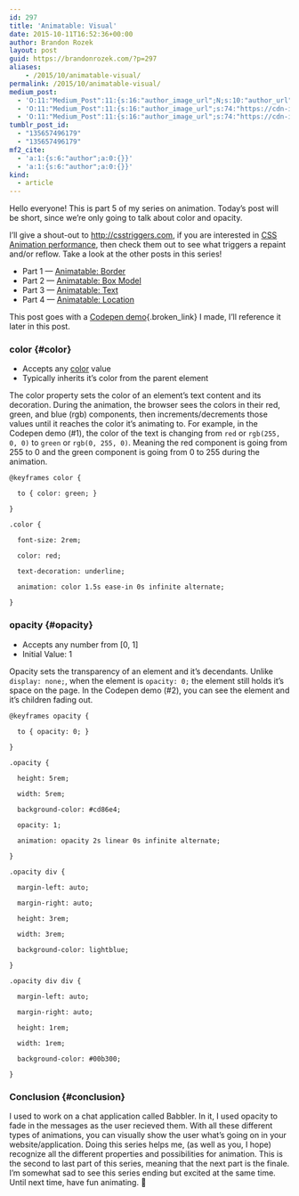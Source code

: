 ```yaml
---
id: 297
title: 'Animatable: Visual'
date: 2015-10-11T16:52:36+00:00
author: Brandon Rozek
layout: post
guid: https://brandonrozek.com/?p=297
aliases:
    - /2015/10/animatable-visual/
permalink: /2015/10/animatable-visual/
medium_post:
  - 'O:11:"Medium_Post":11:{s:16:"author_image_url";N;s:10:"author_url";N;s:11:"byline_name";N;s:12:"byline_email";N;s:10:"cross_link";N;s:2:"id";N;s:21:"follower_notification";N;s:7:"license";N;s:14:"publication_id";N;s:6:"status";N;s:3:"url";N;}'
  - 'O:11:"Medium_Post":11:{s:16:"author_image_url";s:74:"https://cdn-images-1.medium.com/fit/c/200/200/1*dmbNkD5D-u45r44go_cf0g.png";s:10:"author_url";s:32:"https://medium.com/@brandonrozek";s:11:"byline_name";N;s:12:"byline_email";N;s:10:"cross_link";s:2:"no";s:2:"id";s:12:"c1119f67e27a";s:21:"follower_notification";s:2:"no";s:7:"license";s:19:"all-rights-reserved";s:14:"publication_id";s:2:"-1";s:6:"status";s:6:"public";s:3:"url";s:63:"https://medium.com/@brandonrozek/animatable-visual-c1119f67e27a";}'
  - 'O:11:"Medium_Post":11:{s:16:"author_image_url";s:74:"https://cdn-images-1.medium.com/fit/c/200/200/1*dmbNkD5D-u45r44go_cf0g.png";s:10:"author_url";s:32:"https://medium.com/@brandonrozek";s:11:"byline_name";N;s:12:"byline_email";N;s:10:"cross_link";s:2:"no";s:2:"id";s:12:"c1119f67e27a";s:21:"follower_notification";s:2:"no";s:7:"license";s:19:"all-rights-reserved";s:14:"publication_id";s:2:"-1";s:6:"status";s:6:"public";s:3:"url";s:63:"https://medium.com/@brandonrozek/animatable-visual-c1119f67e27a";}'
tumblr_post_id:
  - "135657496179"
  - "135657496179"
mf2_cite:
  - 'a:1:{s:6:"author";a:0:{}}'
  - 'a:1:{s:6:"author";a:0:{}}'
kind:
  - article
---
```

Hello everyone! This is part 5 of my series on animation. Today’s post will be short, since we’re only going to talk about color and opacity.

<!--more-->

I’ll give a shout-out to <http://csstriggers.com>, if you are interested in [CSS Animation performance](https://blogs.adobe.com/webplatform/2014/03/18/css-animations-and-transitions-performance/), then check them out to see what triggers a repaint and/or reflow. Take a look at the other posts in this series!

  * Part 1 — [Animatable: Border](https://brandonrozek.com/2015/05/animatable-border/)
  * Part 2 — [Animatable: Box Model](https://brandonrozek.com/2015/09/animatable-box-model/)
  * Part 3 — [Animatable: Text](https://brandonrozek.com/2015/10/animatable-text/)
  * Part 4 — [Animatable: Location](https://brandonrozek.com/2015/10/animatable-location/)

This post goes with a [Codepen demo](http://codepen.io/brandonrozek/full/rOzeyO/){.broken_link} I made, I’ll reference it later in this post.

### <a href="#color" name="color"></a>color {#color}

  * Accepts any [color](https://developer.mozilla.org/en-US/docs/Web/CSS/color_value) value
  * Typically inherits it&#8217;s color from the parent element

The color property sets the color of an element’s text content and its decoration. During the animation, the browser sees the colors in their red, green, and blue (rgb) components, then increments/decrements those values until it reaches the color it’s animating to. For example, in the Codepen demo (#1), the color of the text is changing from <code class="language-css">red</code> or <code class="language-css">rgb(255, 0, 0)</code> to <code class="language-css">green</code> or <code class="language-css">rgb(0, 255, 0)</code>. Meaning the red component is going from 255 to 0 and the green component is going from 0 to 255 during the animation.

<pre><code class="language-css">@keyframes color {

  to { color: green; }

}

.color {

  font-size: 2rem;

  color: red;

  text-decoration: underline;

  animation: color 1.5s ease-in 0s infinite alternate;

}
</code></pre>

### <a href="#opacity" name="opacity"></a>opacity {#opacity}

  * Accepts any number from [0, 1]
  * Initial Value: 1

Opacity sets the transparency of an element and it’s decendants. Unlike <code class="language-css">display: none;</code>, when the element is <code class="language-css">opacity: 0;</code> the element still holds it’s space on the page. In the Codepen demo (#2), you can see the element and it’s children fading out.

<pre><code class="language-css">@keyframes opacity {

  to { opacity: 0; }

}

.opacity {

  height: 5rem;

  width: 5rem;

  background-color: #cd86e4;

  opacity: 1;

  animation: opacity 2s linear 0s infinite alternate;

}

.opacity div {

  margin-left: auto;

  margin-right: auto;

  height: 3rem;

  width: 3rem;

  background-color: lightblue;

}

.opacity div div {

  margin-left: auto;

  margin-right: auto;

  height: 1rem;

  width: 1rem;

  background-color: #00b300;

}
</code></pre>

### <a href="#conclusion" name="conclusion"></a>Conclusion {#conclusion}

I used to work on a chat application called Babbler. In it, I used opacity to fade in the messages as the user recieved them. With all these different types of animations, you can visually show the user what’s going on in your website/application. Doing this series helps me, (as well as you, I hope) recognize all the different properties and possibilities for animation. This is the second to last part of this series, meaning that the next part is the finale. I’m somewhat sad to see this series ending but excited at the same time. Until next time, have fun animating. 🙂